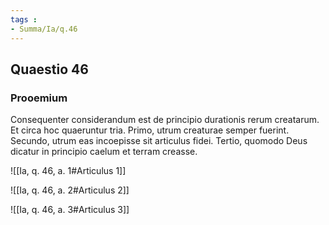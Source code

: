 ```yaml
---
tags : 
- Summa/Ia/q.46
---
```


## Quaestio 46

### Prooemium

Consequenter considerandum est de principio durationis rerum creatarum. Et circa hoc quaeruntur tria. Primo, utrum creaturae semper fuerint. Secundo, utrum eas incoepisse sit articulus fidei. Tertio, quomodo Deus dicatur in principio caelum et terram creasse.

![[Ia, q. 46, a. 1#Articulus 1]]

![[Ia, q. 46, a. 2#Articulus 2]]

![[Ia, q. 46, a. 3#Articulus 3]]

